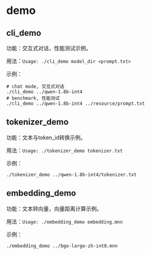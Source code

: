 # demo

## cli_demo

功能：交互式对话，性能测试示例。

用法：`Usage: ./cli_demo model_dir <prompt.txt>`

示例：
```
# chat mode, 交互式对话
./cli_demo ../qwen-1.8b-int4
# benchmark, 性能测试
./cli_demo ../qwen-1.8b-int4 ../resource/prompt.txt
```

## tokenizer_demo

功能：文本与token_id转换示例。

用法：`Usage: ./tokenizer_demo tokenizer.txt`

示例：
```
./tokenizer_demo ../qwen-1.8b-int4/tokenizer.txt
```

## embedding_demo

功能：文本转向量，向量距离计算示例。

用法：`Usage: ./embedding_demo embedding.mnn`

示例：
```
./embedding_demo ../bge-large-zh-int8.mnn
```